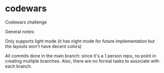 # codewars
Codewars challenge

General notes:

Only supports light mode (it has night mode for future implementation but the layouts won't have decent colors)

All commits done in the main branch: since it's a 1 person repo, no point in creating multiple branches. Also, there are no formal tasks to associate with each branch.

